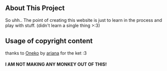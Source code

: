 ## About This Project
So uhh.. The point of creating this website is just to learn in the process and play with stuff. (didn't learn a single thing >:3)

## Usage of copyright content
thanks to [Oneko](https://github.com/adryd325/oneko.js) by [ariana](https://adryd.com/) for the ket :3
#### I AM NOT MAKING ANY MONKEY OUT OF THIS!
